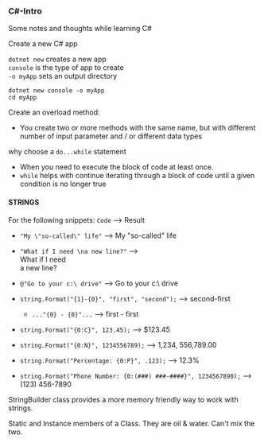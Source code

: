 ### C#-Intro 

Some notes and thoughts while learning C# <br>


 Create a new C# app

`dotnet new` creates a new app <br>
`console` is the type of app to create <br>
`-o myApp` sets an output directory

```shell
dotnet new console -o myApp
cd myApp
```

Create an overload method: <br>
- You create two or more methods with the same name, but with different number of input parameter and / or different data types

why choose a `do...while` statement <br>
- When you need to execute the block of code at least once. 
- `while` helps with continue iterating through a block of code until a given condition is no longer true 

#### STRINGS

For the following snippets:  `Code` --> Result

- `"My \"so-called\" life"` --> My "so-called" life <br>

- `"What if I need \na new line?"` --> <br>What if I need <br> a new line?

- `@"Go to your c:\ drive"` --> Go to your c:\ drive

- `string.Format("{1}-{0}", "first", "second");` --> second-first
    - `..."{0} - {0}"...` --> first - first 

- `string.Format("{0:C}", 123.45);` --> $123.45

- `string.Format("{0:N}", 1234556789);` --> 1,234, 556,789.00

- `string.Format("Percentage: {0:P}", .123);` --> 12.3% 

- `string.Format("Phone Number: {0:(###) ###-####}", 1234567890);` --> (123) 456-7890

StringBuilder class provides a more memory friendly way to work with strings. 


Static and Instance members of a Class. They are oil & water. Can't mix the two. 